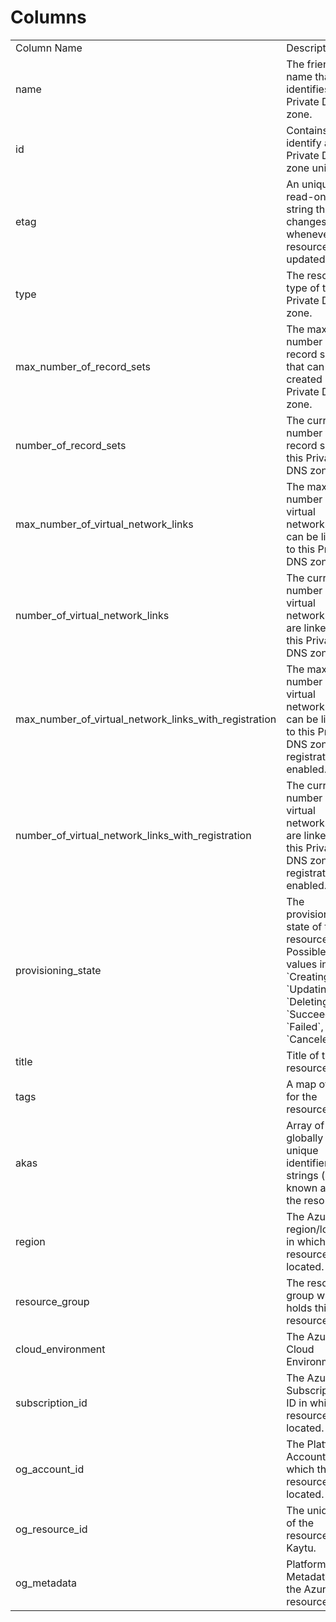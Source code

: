 # Columns  

<table>
	<tr><td>Column Name</td><td>Description</td></tr>
	<tr><td>name</td><td>The friendly name that identifies the Private DNS zone.</td></tr>
	<tr><td>id</td><td>Contains ID to identify a Private DNS zone uniquely.</td></tr>
	<tr><td>etag</td><td>An unique read-only string that changes whenever the resource is updated.</td></tr>
	<tr><td>type</td><td>The resource type of the Private DNS zone.</td></tr>
	<tr><td>max_number_of_record_sets</td><td>The maximum number of record sets that can be created in this Private DNS zone.</td></tr>
	<tr><td>number_of_record_sets</td><td>The current number of record sets in this Private DNS zone.</td></tr>
	<tr><td>max_number_of_virtual_network_links</td><td>The maximum number of virtual networks that can be linked to this Private DNS zone.</td></tr>
	<tr><td>number_of_virtual_network_links</td><td>The current number of virtual networks that are linked to this Private DNS zone.</td></tr>
	<tr><td>max_number_of_virtual_network_links_with_registration</td><td>The maximum number of virtual networks that can be linked to this Private DNS zone with registration enabled.</td></tr>
	<tr><td>number_of_virtual_network_links_with_registration</td><td>The current number of virtual networks that are linked to this Private DNS zone with registration enabled.</td></tr>
	<tr><td>provisioning_state</td><td>The provisioning state of the resource. Possible values include: `Creating`, `Updating`, `Deleting`, `Succeeded`, `Failed`, `Canceled`.</td></tr>
	<tr><td>title</td><td>Title of the resource.</td></tr>
	<tr><td>tags</td><td>A map of tags for the resource.</td></tr>
	<tr><td>akas</td><td>Array of globally unique identifier strings (also known as) for the resource.</td></tr>
	<tr><td>region</td><td>The Azure region/location in which the resource is located.</td></tr>
	<tr><td>resource_group</td><td>The resource group which holds this resource.</td></tr>
	<tr><td>cloud_environment</td><td>The Azure Cloud Environment.</td></tr>
	<tr><td>subscription_id</td><td>The Azure Subscription ID in which the resource is located.</td></tr>
	<tr><td>og_account_id</td><td>The Platform Account ID in which the resource is located.</td></tr>
	<tr><td>og_resource_id</td><td>The unique ID of the resource in Kaytu.</td></tr>
	<tr><td>og_metadata</td><td>Platform Metadata of the Azure resource.</td></tr>
</table>